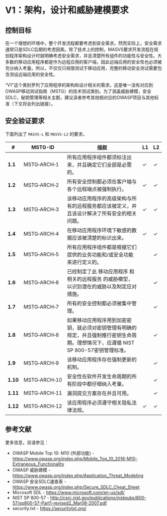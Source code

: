 # V1：架构，设计和威胁建模要求

## 控制目标

在一个理想的环境中，整个开发流程都要考虑到安全需求。然而实际上，安全需求通常只是SDLC后期的考虑因素。除了技术上的控制，MASVS要求开发流程在规划程序架构设计时就明确考虑安全需求，并且清楚所有组件的功能性与安全性。大多数的移动应用程序都是作为远程应用的客户端，因此远端应用的安全性也必须被充分纳入考量。所以，不仅仅只局限测试于移动应用，完整的移动安全测试需要包含测设远端应用的安全性。

“V1”这个类别罗列了应用程序的架构和设计相关的需求。这是唯一没有对应到OWASP移动测试指南（MSTG）的技术测试类别。为了涵盖威胁建模，安全SDLC，秘钥管理等相关主题，建议读者参考其他相对应的OWASP项目与其他标准（下文将会列出链接）。

<div style="page-break-after: always;">
</div>

## 安全验证要求

下面列出了 `MASVS-L` 和 `MASVS-L2` 的要求。

| # | MSTG-ID | 描叙 | L1 | L2 |
| --- | --- | --- | --- | --- |
| **1.1** | MSTG‑ARCH‑1 | 所有应用程序组件都须标注出来，并且确定它们全部是必需的。 | ✓| ✓|
| **1.2** | MSTG‑ARCH‑2 | 所有安全控制都必须在客户端与各个远程端点被强制执行。 | ✓| ✓|
| **1.3** | MSTG‑ARCH‑3 | 该移动应用程序的高级架构与所有的远程服务都应该被定义，并且该设计解决了所有安全的相关问题。 | ✓| ✓|
| **1.4** | MSTG‑ARCH‑4 | 在移动应用程序环境下敏感的数据应该被清楚的标识出来。 | ✓| ✓|
| **1.5** | MSTG‑ARCH‑5 | 所有应用程序组件都是根据它们提供的业务功能和/或安全功能来进行定义的。 | | ✓|
| **1.6** | MSTG‑ARCH‑6 | 已经制定了此 移动应用程序 和 相关的远程服务 的威胁模型，以识别潜在的威胁以及制定应对措施。 | | ✓|
| **1.7** | MSTG‑ARCH‑7 | 所有的安全控制都必须被集中管理。 | | ✓|
| **1.8** | MSTG‑ARCH‑8 | 如果移动应用程序用到加密密钥，就必须对密钥管理有明确的规定，并且强制推行密钥生命周期。理想情况下，应遵循 NIST SP 800-57密钥管理标准。 | | ✓|
| **1.9** | MSTG‑ARCH‑9 | 该移动应用程序存在强制更新的机制。 | | ✓|
| **1.10** | MSTG‑ARCH‑10 | 安全性在软件开发生命周期的所有阶段中都仔细纳入考量。 | | ✓|
| **1.11** | MSTG‑ARCH‑11 | 漏洞提交方案存在并且可用。 | | ✓|
| **1.12** | MSTG‑ARCH‑12 | 该应用程序必须遵守相关隐私法律法规。 | ✓| ✓|

## 参考文献

更多信息，另请参见：

- OWASP Mobile Top 10: M10 (外部功能) - <https://www.owasp.org/index.php/Mobile_Top_10_2016-M10-Extraneous_Functionality>
- OWASP 威胁建模 - <https://www.owasp.org/index.php/Application_Threat_Modeling>
- OWASP 安全SDLC速查表 - <https://www.owasp.org/index.php/Secure_SDLC_Cheat_Sheet>
- Microsoft SDL - <https://www.microsoft.com/en-us/sdl/>
- NIST SP 800-57 - <http://csrc.nist.gov/publications/nistpubs/800-57/sp800-57-Part1-revised2_Mar08-2007.pdf>
- security.txt - <https://securitytxt.org/>
